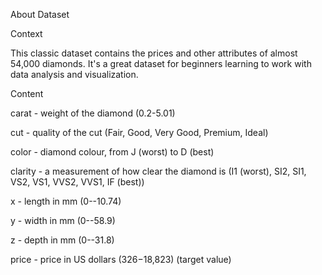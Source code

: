 About Dataset

Context

This classic dataset contains the prices and other attributes of almost 54,000 diamonds. It's a great dataset for beginners learning to work with data analysis and visualization.

Content

carat - weight of the diamond (0.2-5.01)

cut - quality of the cut (Fair, Good, Very Good, Premium, Ideal)

color - diamond colour, from J (worst) to D (best)

clarity - a measurement of how clear the diamond is (I1 (worst), SI2, SI1, VS2, VS1, VVS2, VVS1, IF (best))

x - length in mm (0--10.74)

y - width in mm (0--58.9)

z - depth in mm (0--31.8)

price - price in US dollars ($326-$18,823) (target value)